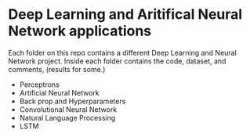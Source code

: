 # Deep Learning and Aritifical Neural Network applications 


Each folder on this repo contains a different Deep Learning and Neural Network project. Inside each folder contains the code, dataset, and comments, (results for some.)

- Perceptrons 
- Artificial Neural Network
- Back prop and Hyperparameters
- Convolutional Neural Network
- Natural Language Processing
- LSTM 

